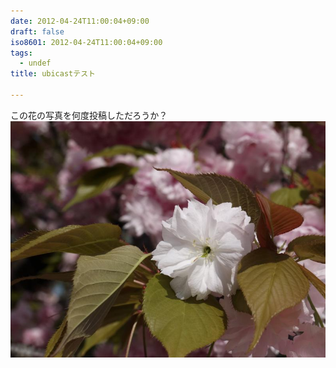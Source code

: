 ```yaml
---
date: 2012-04-24T11:00:04+09:00
draft: false
iso8601: 2012-04-24T11:00:04+09:00
tags:
  - undef
title: ubicastテスト

---
```


この花の写真を何度投稿しただろうか？
![](/assets/images/2012-04-23%2015.20.36_1335232814924.jpg)
